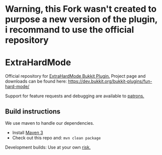 
# Warning, this Fork wasn't created to purpose a new version of the plugin, i recommand to use the official repository

ExtraHardMode
=============

Official repository for [ExtraHardMode Bukkit Plugin.](https://dev.bukkit.org/bukkit-plugins/fun-hard-mode/) Project page and downloads can be found here: https://dev.bukkit.org/bukkit-plugins/fun-hard-mode/

Support for feature requests and debugging are available to [patrons.](https://r.robomwm.com/patreon)

## Build instructions

We use maven to handle our dependencies.

* Install [Maven 3](http://maven.apache.org/download.html)
* Check out this repo and: `mvn clean package`

Development builds: Use at your own [risk.](https://ci.appveyor.com/project/RoboMWM39862/extrahardmode/build/artifacts)

